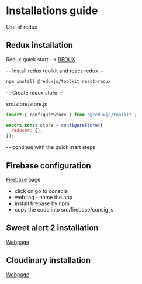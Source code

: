 # Installations guide

Use of redux

## Redux installation

Redux quick start --> [REDUX](https://redux-toolkit.js.org/tutorials/quick-start)

-- Install redux toolkit and react-redux --

```bash
npm install @reduxjs/toolkit react-redux
```

-- Create redux store --

src/store/store.js

```javascript
import { configureStore } from '@reduxjs/toolkit';

export const store = configureStore({
  reducer: {},
});
```

-- continue with the quick start steps

## Firebase configuration

[Firebase](https://firebase.google.com/) page

- click on go to console
- web tag - name the app
- install firebase by npm
- copy the code into src/firebase/consig.js

## Sweet alert 2 installation

[Webpage](https://sweetalert2.github.io/)

## Cloudinary installation

[Webpage](https://cloudinary.com/)
